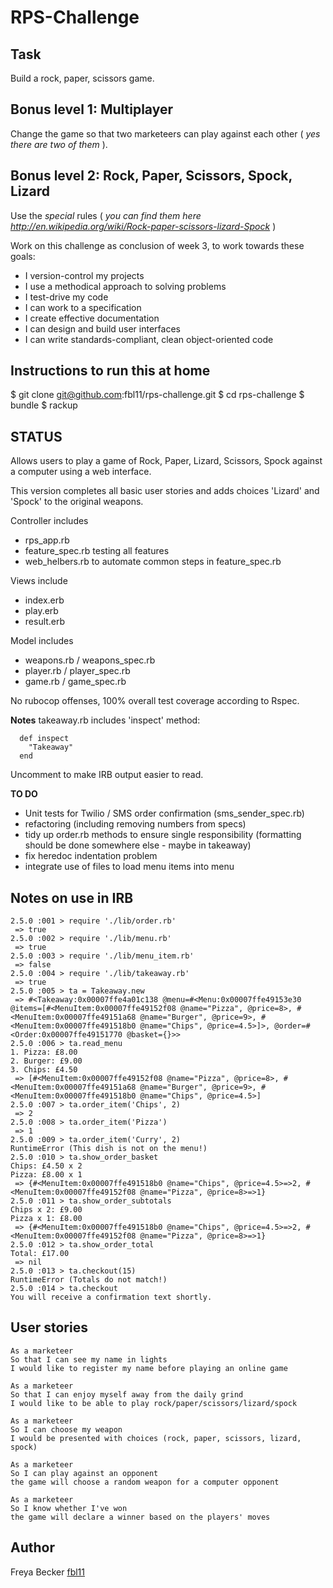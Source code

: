 RPS-Challenge
==================

Task
-------
Build a rock, paper, scissors game.

## Bonus level 1: Multiplayer

Change the game so that two marketeers can play against each other ( _yes there are two of them_ ).

## Bonus level 2: Rock, Paper, Scissors, Spock, Lizard

Use the _special_ rules ( _you can find them here http://en.wikipedia.org/wiki/Rock-paper-scissors-lizard-Spock_ )

Work on this challenge as conclusion of week 3, to work towards these goals:

* I version-control my projects
* I use a methodical approach to solving problems
* I test-drive my code
* I can work to a specification
* I create effective documentation
* I can design and build user interfaces
* I can write standards-compliant, clean object-oriented code

Instructions to run this at home
-----

$ git clone git@github.com:fbl11/rps-challenge.git
$ cd rps-challenge
$ bundle
$ rackup

STATUS
-----
Allows users to play a game of Rock, Paper, Lizard, Scissors, Spock against a computer using a web interface.

This version completes all basic user stories and adds choices 'Lizard' and 'Spock' to the original weapons.

Controller
includes
- rps_app.rb
- feature_spec.rb testing all features
- web_helbers.rb to automate common steps in feature_spec.rb

Views
include
- index.erb
- play.erb
- result.erb

Model
includes
- weapons.rb / weapons_spec.rb
- player.rb / player_spec.rb
- game.rb / game_spec.rb

No rubocop offenses, 100% overall test coverage according to Rspec.

**Notes**
takeaway.rb includes 'inspect' method:
```
  def inspect
    "Takeaway"
  end
```
Uncomment to make IRB output easier to read.

**TO DO**

- Unit tests for Twilio / SMS order confirmation (sms_sender_spec.rb)
- refactoring (including removing numbers from specs)
- tidy up order.rb methods to ensure single responsibility (formatting should be done somewhere else - maybe in takeaway)
- fix heredoc indentation problem
- integrate use of files to load menu items into menu

Notes on use in IRB
------------------
```
2.5.0 :001 > require './lib/order.rb'
 => true
2.5.0 :002 > require './lib/menu.rb'
 => true
2.5.0 :003 > require './lib/menu_item.rb'
 => false
2.5.0 :004 > require './lib/takeaway.rb'
 => true
2.5.0 :005 > ta = Takeaway.new
 => #<Takeaway:0x00007ffe4a01c138 @menu=#<Menu:0x00007ffe49153e30 @items=[#<MenuItem:0x00007ffe49152f08 @name="Pizza", @price=8>, #<MenuItem:0x00007ffe49151a68 @name="Burger", @price=9>, #<MenuItem:0x00007ffe491518b0 @name="Chips", @price=4.5>]>, @order=#<Order:0x00007ffe49151770 @basket={}>>
2.5.0 :006 > ta.read_menu
1. Pizza: £8.00
2. Burger: £9.00
3. Chips: £4.50
 => [#<MenuItem:0x00007ffe49152f08 @name="Pizza", @price=8>, #<MenuItem:0x00007ffe49151a68 @name="Burger", @price=9>, #<MenuItem:0x00007ffe491518b0 @name="Chips", @price=4.5>]
2.5.0 :007 > ta.order_item('Chips', 2)
 => 2
2.5.0 :008 > ta.order_item('Pizza')
 => 1
2.5.0 :009 > ta.order_item('Curry', 2)
RuntimeError (This dish is not on the menu!)
2.5.0 :010 > ta.show_order_basket
Chips: £4.50 x 2
Pizza: £8.00 x 1
 => {#<MenuItem:0x00007ffe491518b0 @name="Chips", @price=4.5>=>2, #<MenuItem:0x00007ffe49152f08 @name="Pizza", @price=8>=>1}
2.5.0 :011 > ta.show_order_subtotals
Chips x 2: £9.00
Pizza x 1: £8.00
 => {#<MenuItem:0x00007ffe491518b0 @name="Chips", @price=4.5>=>2, #<MenuItem:0x00007ffe49152f08 @name="Pizza", @price=8>=>1}
2.5.0 :012 > ta.show_order_total
Total: £17.00
 => nil
2.5.0 :013 > ta.checkout(15)
RuntimeError (Totals do not match!)
2.5.0 :014 > ta.checkout
You will receive a confirmation text shortly.
```

User stories
-----
```
As a marketeer
So that I can see my name in lights
I would like to register my name before playing an online game

As a marketeer
So that I can enjoy myself away from the daily grind
I would like to be able to play rock/paper/scissors/lizard/spock

As a marketeer
So I can choose my weapon
I would be presented with choices (rock, paper, scissors, lizard, spock)

As a marketeer
So I can play against an opponent
the game will choose a random weapon for a computer opponent

As a marketeer
So I know whether I've won
the game will declare a winner based on the players' moves

```

Author
-----
Freya Becker [fbl11](https://github.com/fbl11/)